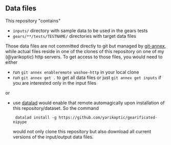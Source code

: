Data files
----------

This repository "contains" 
- `inputs/` directory with sample data to be used in the gears tests
- `gears/**/tests/TESTNAME/` directories with target data files

Those data files are not committed directly to git but managed by
[git-annex](http://git-annex.branchable.com/), while actual files reside in one
of the clones of this repository on one of my (@yarikoptic) http servers.  To
get access to those files, you would need to either

- run `git annex enableremote washoe-http` in your local clone
- run `git annex get .` to get all data files or just `git annex get inputs`
  if you are interested only in the input files

or

- use [datalad](http://datalad.org) would enable that remote automagically
  upon installation of this repository/dataset.  So the command

       datalad install -g https://github.com/yarikoptic/gearificated-nipype

  would not only clone this repository but also download all current versions of
  the input/output data files.
